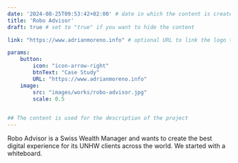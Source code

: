 ```yaml
---
date: '2024-08-25T09:53:42+02:00' # date in which the content is created - defaults to "today"
title: 'Robo Advisor'
draft: true # set to "true" if you want to hide the content 

link: "https://www.adrianmoreno.info" # optional URL to link the logo to

params:
    button:
        icon: "icon-arrow-right"
        btnText: "Case Study"
        URL: "https://www.adrianmoreno.info"
    image:
        src: "images/works/robo-advisor.jpg"
        scale: 0.5
    

## The content is used for the description of the project
---
```


Robo Advisor is a Swiss Wealth Manager and wants to create the best digital experience for its UNHW clients across the world. We started with a whiteboard.